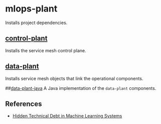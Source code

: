 # mlops-plant

Installs project dependencies.

## [control-plant](./control-plant) 
Installs the service mesh control plane.

## [data-plant](./data-plant)
Installs service mesh objects that link the operational components.

##[data-plant-java](./data-plant-java)
A Java implementation of the `data-plant` components.

## References

* [Hidden Technical Debt in Machine Learning Systems](https://papers.nips.cc/paper/2015/file/86df7dcfd896fcaf2674f757a2463eba-Paper.pdf)